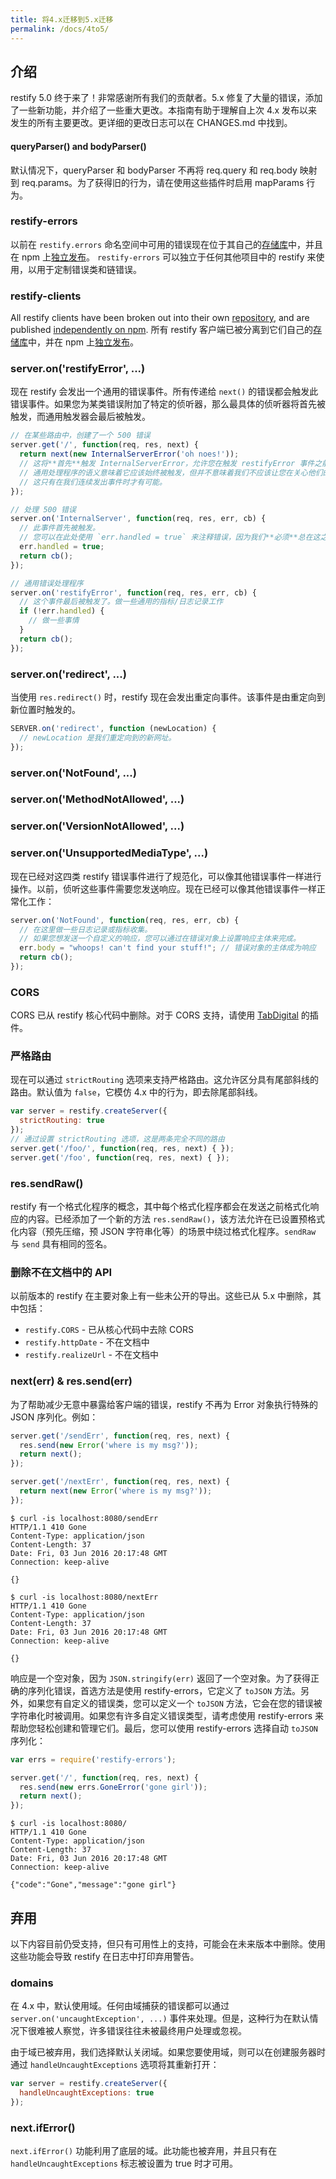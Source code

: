 ```yaml
---
title: 将4.x迁移到5.x迁移
permalink: /docs/4to5/
---
```


## 介绍

restify 5.0 终于来了！非常感谢所有我们的贡献者。5.x 修复了大量的错误，添加了一些新功能，并介绍了一些重大更改。本指南有助于理解自上次 4.x 发布以来发生的所有主要更改。更详细的更改日志可以在 CHANGES.md 中找到。

#### queryParser() and bodyParser()

默认情况下，queryParser 和 bodyParser 不再将 req.query 和 req.body 映射到 req.params。为了获得旧的行为，请在使用这些插件时启用 mapParams 行为。

### restify-errors

以前在 `restify.errors` 命名空间中可用的错误现在位于其自己的[存储库](https://github.com/restify/errors)中，并且在 npm 上[独立发布](https://www.npmjs.com/package/restify-errors)。
`restify-errors` 可以独立于任何其他项目中的 restify 来使用，以用于定制错误类和链错误。

### restify-clients

All restify clients have been broken out into their own
[repository](https://github.com/restify/clients), and are published
[independently on npm](https://www.npmjs.com/package/restify-clients).
所有 restify 客户端已被分离到它们自己的[存储库](https://github.com/restify/clients)中，并在 npm 上[独立发布](https://www.npmjs.com/package/restify-clients)。

### server.on('restifyError', ...)

现在 restify 会发出一个通用的错误事件。所有传递给 `next()` 的错误都会触发此错误事件。如果您为某类错误附加了特定的侦听器，那么最具体的侦听器将首先被触发，而通用触发器会最后被触发。

```javascript
// 在某些路由中，创建了一个 500 错误
server.get('/', function(req, res, next) {
  return next(new InternalServerError('oh noes!'));
  // 这将**首先**触发 InternalServerError，允许您在触发 restifyError 事件之前以某种方式处理它。
  // 通用处理程序的语义意味着它应该始终被触发，但并不意味着我们不应该让您在关心他们的错误处理程序中首先处理它。
  // 这只有在我们连续发出事件时才有可能。
});

// 处理 500 错误
server.on('InternalServer', function(req, res, err, cb) {
  // 此事件首先被触发。
  // 您可以在此处使用 `err.handled = true` 来注释错误，因为我们**必须**总在这之后触发通用的处理程序。
  err.handled = true;
  return cb();
});

// 通用错误处理程序
server.on('restifyError', function(req, res, err, cb) {
  // 这个事件最后被触发了。做一些通用的指标/日志记录工作
  if (!err.handled) {
    // 做一些事情
  }
  return cb();
});
```

### server.on('redirect', ...)

当使用 `res.redirect()` 时，restify 现在会发出重定向事件。该事件是由重定向到新位置时触发的。

```javascript
SERVER.on('redirect', function (newLocation) {
  // newLocation 是我们重定向到的新网址。
});
```

### server.on('NotFound', ...)
### server.on('MethodNotAllowed', ...)
### server.on('VersionNotAllowed', ...)
### server.on('UnsupportedMediaType', ...)

现在已经对这四类 restify 错误事件进行了规范化，可以像其他错误事件一样进行操作。以前，侦听这些事件需要您发送响应。现在已经可以像其他错误事件一样正常化工作：

```javascript
server.on('NotFound', function(req, res, err, cb) {
  // 在这里做一些日志记录或指标收集。
  // 如果您想发送一个自定义的响应，您可以通过在错误对象上设置响应主体来完成。
  err.body = "whoops! can't find your stuff!"; // 错误对象的主体成为响应
  return cb();
});
```

### CORS

CORS 已从 restify 核心代码中删除。对于 CORS 支持，请使用 [TabDigital](https://github.com/TabDigital/restify-cors-middleware) 的插件。

### 严格路由

现在可以通过 `strictRouting` 选项来支持严格路由。这允许区分具有尾部斜线的路由。默认值为 `false`，它模仿 4.x 中的行为，即去除尾部斜线。

```javascript
var server = restify.createServer({
  strictRouting: true
});
// 通过设置 strictRouting 选项，这是两条完全不同的路由
server.get('/foo/', function(req, res, next) { });
server.get('/foo', function(req, res, next) { });
```

### res.sendRaw()

restify 有一个格式化程序的概念，其中每个格式化程序都会在发送之前格式化响应的内容。已经添加了一个新的方法 `res.sendRaw()`，该方法允许在已设置预格式化内容（预先压缩，预 JSON 字符串化等）的场景中绕过格式化程序。`sendRaw` 与 `send` 具有相同的签名。

### 删除不在文档中的 API

以前版本的 restify 在主要对象上有一些未公开的导出。这些已从 5.x 中删除，其中包括：

* `restify.CORS` - 已从核心代码中去除 CORS
* `restify.httpDate` - 不在文档中
* `restify.realizeUrl` - 不在文档中

### next(err) & res.send(err)

为了帮助减少无意中暴露给客户端的错误，restify 不再为 Error 对象执行特殊的 JSON 序列化。例如：

```javascript
server.get('/sendErr', function(req, res, next) {
  res.send(new Error('where is my msg?'));
  return next();
});

server.get('/nextErr', function(req, res, next) {
  return next(new Error('where is my msg?'));
});
```

```shell
$ curl -is localhost:8080/sendErr
HTTP/1.1 410 Gone
Content-Type: application/json
Content-Length: 37
Date: Fri, 03 Jun 2016 20:17:48 GMT
Connection: keep-alive

{}

$ curl -is localhost:8080/nextErr
HTTP/1.1 410 Gone
Content-Type: application/json
Content-Length: 37
Date: Fri, 03 Jun 2016 20:17:48 GMT
Connection: keep-alive

{}
```

响应是一个空对象，因为 `JSON.stringify(err)` 返回了一个空对象。为了获得正确的序列化错误，首选方法是使用 restify-errors，它定义了 `toJSON` 方法。另外，如果您有自定义的错误类，您可以定义一个 `toJSON` 方法，它会在您的错误被字符串化时被调用。如果您有许多自定义错误类型，请考虑使用 restify-errors 来帮助您轻松创建和管理它们。最后，您可以使用 restify-errors 选择自动 `toJSON` 序列化：

```javascript
var errs = require('restify-errors');

server.get('/', function(req, res, next) {
  res.send(new errs.GoneError('gone girl'));
  return next();
});
```

```shell
$ curl -is localhost:8080/
HTTP/1.1 410 Gone
Content-Type: application/json
Content-Length: 37
Date: Fri, 03 Jun 2016 20:17:48 GMT
Connection: keep-alive

{"code":"Gone","message":"gone girl"}
```

## 弃用

以下内容目前仍受支持，但只有可用性上的支持，可能会在未来版本中删除。使用这些功能会导致 restify 在日志中打印弃用警告。

### domains

在 4.x 中，默认使用域。任何由域捕获的错误都可以通过 `server.on('uncaughtException', ...)` 事件来处理。但是，这种行为在默认情况下很难被人察觉，许多错误往往未被最终用户处理或忽视。

由于域已被弃用，我们选择默认关闭域。如果您要使用域，则可以在创建服务器时通过 `handleUncaughtExceptions` 选项将其重新打开：

```javascript
var server = restify.createServer({
  handleUncaughtExceptions: true
});
```

### next.ifError()

`next.ifError()` 功能利用了底层的域。此功能也被弃用，并且只有在 `handleUncaughtExceptions` 标志被设置为 true 时才可用。
